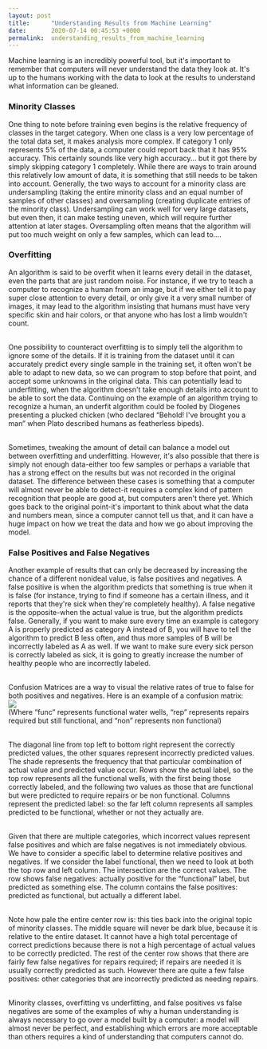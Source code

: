 ```yaml
---
layout: post
title:      "Understanding Results from Machine Learning"
date:       2020-07-14 00:45:53 +0000
permalink:  understanding_results_from_machine_learning
---
```



Machine learning is an incredibly powerful tool, but it's important to remember that computers will never understand the data they look at. It's up to the humans working with the data to look at the results to understand what information can be gleaned.

### Minority Classes

One thing to note before training even begins is the relative frequency of classes in the target category. When one class is a very low percentage of the total data set, it makes analysis more complex. If category 1 only represents 5% of the data, a computer could report back that it has 95% accuracy. This certainly sounds like very high accuracy... but it got there by simply skipping category 1 completely. While there are ways to train around this relatively low amount of data, it is something that still needs to be taken into account. Generally, the two ways to account for a minority class are undersampling (taking the entire minority class and an equal number of samples of other classes) and oversampling (creating duplicate entries of the minority class). Undersampling can work well for very large datasets, but even then, it can make testing uneven, which will require further attention at later stages. Oversampling often means that the algorithm will put too much weight on only a few samples, which can lead to....

### Overfitting

An algorithm is said to be overfit when it learns every detail in the dataset, even the parts that are just random noise. For instance, if we try to teach a computer to recognize a human from an image, but if we either tell it to pay super close attention to every detail, or only give it a very small number of images, it may lead to the algorithm insisting that humans must have very specific skin and hair colors, or that anyone who has lost a limb wouldn't count. <br><br>

One possibility to counteract overfitting is to simply tell the algorithm to ignore some of the details. If it is training from the dataset until it can accurately predict every single sample in the training set, it often won't be able to adapt to new data, so we can program to stop before that point, and accept some unknowns in the original data. This can potentially lead to underfitting, when the algorithm doesn't take enough details into account to be able to sort the data. Continuing on the example of an algorithm trying to recognize a human, an underfit algorithm could be fooled by Diogenes presenting a plucked chicken (who declared “Behold! I've brought you a man” when Plato described humans as featherless bipeds).<br><br>

Sometimes, tweaking the amount of detail can balance a model out between overfitting and underfitting. However, it's also possible that there is simply not enough data-either too few samples or perhaps a variable that has a strong effect on the results but was not recorded in the original dataset. The difference between these cases is something that a computer will almost never be able to detect-it requires a complex kind of pattern recognition that people are good at, but computers aren't there yet. Which goes back to the original point-it's important to think about what the data and numbers mean, since a computer cannot tell us that, and it can have a huge impact on how we treat the data and how we go about improving the model.

### False Positives and False Negatives

Another example of results that can only be decreased by increasing the chance of a different nonideal value, is false positives and negatives. A false positive is when the algorithm predicts that something is true when it is false (for instance, trying to find if someone has a certain illness, and it reports that they're sick when they're completely healthy). A false negative is the opposite-when the actual value is true, but the algorithm predicts false. Generally, if you want to make sure every time an example is category A is properly predicted as category A instead of B, you will have to tell the algorithm to predict B less often, and thus more samples of B will be incorrectly labeled as A as well. If we want to make sure every sick person is correctly labeled as sick, it is going to greatly increase the number of healthy people who are incorrectly labeled.<br><br>

Confusion Matrices are a way to visual the relative rates of true to false for both positives and negatives. Here is an example of a confusion matrix:<br>
![](https://t7b5ea.ch.files.1drv.com/y4mh8cjvCSchj_mM08xrRtDVbG_PuQgnsI-Rpyp9zvk7SKt0JaRbB47Rq0bXlyQaBT2pDdyzTzLbIN5z0e6YPp6QA3IWtWwoi56VS7fVeOZjLWwPif7ryENiSQPWNYRLb_k1I7JbTSNtPBWHsNF4gqa-QMhJ2-5Qne_dEr2zNDoXd-RcFGv1wxk9w3hihhaX_wKXe0z6WpQMfzIVBJbIuw5yA?width=322&height=278&cropmode=none)<br>
(Where “func” represents functional water wells, “rep” represents repairs required but still functional, and “non” represents non functional)<br><br>

The diagonal line from top left to bottom right represent the correctly predicted values, the other squares represent incorrectly predicted values. The shade represents the frequency that that particular combination of actual value and predicted value occur. Rows show the actual label, so the top row represents all the functional wells, with the first being those correctly labeled, and the following two values as those that are functional but were predicted to require repairs or be non functional. Columns represent the predicted label: so the far left column represents all samples predicted to be functional, whether or not they actually are.<br><br>

Given that there are multiple categories, which incorrect values represent false positives and which are false negatives is not immediately obvious. We have to consider a specific label to determine relative positives and negatives. If we consider the label functional, then we need to look at both the top row and left column. The intersection are the correct values. The row shows false negatives: actually positive for the “functional” label, but predicted as something else. The column contains the false positives: predicted as functional, but actually a different label.<br><br>

Note how pale the entire center row is: this ties back into the original topic of minority classes. The middle square will never be dark blue, because it is relative to the entire dataset. It cannot have a high total percentage of correct predictions because there is not a high percentage of actual values to be correctly predicted. The rest of the center row shows that there are fairly few false negatives for repairs required; if repairs are needed it is usually correctly predicted as such. However there are quite a few false positives: other categories that are incorrectly predicted as needing repairs.<br><br>

Minority classes, overfitting vs underfitting, and false positives vs false negatives are some of the examples of why a human understanding is always necessary to go over a model built by a computer: a model will almost never be perfect, and establishing which errors are more acceptable than others requires a kind of understanding that computers cannot do.
